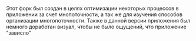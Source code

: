 Этот форк был создан в целях оптимизации некоторых процессов в приложении за счет мнопоточности, а так же для изучения способов организации многопоточности.
Также в данной версии приложения был немного доработан визуал, чтобы не было ощущений, что приложение "зависло"
